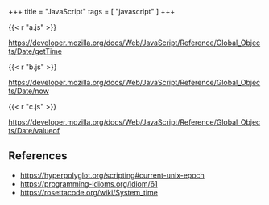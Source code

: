 +++
title = "JavaScript"
tags = [ "javascript" ]
+++

{{< r "a.js" >}}

<https://developer.mozilla.org/docs/Web/JavaScript/Reference/Global_Objects/Date/getTime>

{{< r "b.js" >}}

<https://developer.mozilla.org/docs/Web/JavaScript/Reference/Global_Objects/Date/now>

{{< r "c.js" >}}

<https://developer.mozilla.org/docs/Web/JavaScript/Reference/Global_Objects/Date/valueof>

## References

- <https://hyperpolyglot.org/scripting#current-unix-epoch>
- <https://programming-idioms.org/idiom/61>
- <https://rosettacode.org/wiki/System_time>
